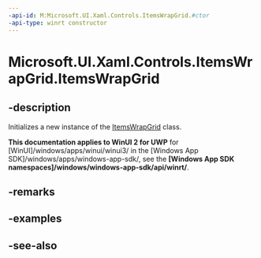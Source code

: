 ```yaml
---
-api-id: M:Microsoft.UI.Xaml.Controls.ItemsWrapGrid.#ctor
-api-type: winrt constructor
---
```


<!-- Method syntax
public ItemsWrapGrid()
-->

# Microsoft.UI.Xaml.Controls.ItemsWrapGrid.ItemsWrapGrid

## -description
Initializes a new instance of the [ItemsWrapGrid](itemswrapgrid.md) class.

**This documentation applies to WinUI 2 for UWP** for [WinUI]/windows/apps/winui/winui3/ in the [Windows App SDK]/windows/apps/windows-app-sdk/, see the **[Windows App SDK namespaces]/windows/windows-app-sdk/api/winrt/**.

## -remarks

## -examples

## -see-also
